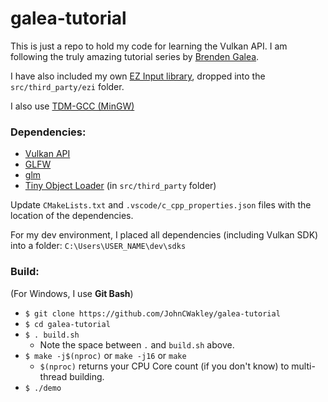 # galea-tutorial
This is just a repo to hold my code for learning the Vulkan API. I am following the truly amazing tutorial series by [Brenden Galea](https://www.youtube.com/channel/UC9pXmjxsQHeFH9vgCeRsHcw).

I have also included my own [EZ Input library](https://github.com/JohnCWakley/ezi), dropped into the `src/third_party/ezi` folder.

I also use [TDM-GCC (MinGW)](https://jmeubank.github.io/tdm-gcc/)

### Dependencies:
* [Vulkan API](https://vulkan.lunarg.com/)
* [GLFW](https://www.glfw.org/download)
* [glm](https://github.com/g-truc/glm)
* [Tiny Object Loader](https://github.com/tinyobjloader/tinyobjloader) (in `src/third_party` folder)

Update `CMakeLists.txt` and `.vscode/c_cpp_properties.json` files with the location of the dependencies.

For my dev environment, I placed all dependencies (including Vulkan SDK) into a folder: `C:\Users\USER_NAME\dev\sdks`

### Build:
(For Windows, I use **Git Bash**)
* `$ git clone https://github.com/JohnCWakley/galea-tutorial`
* `$ cd galea-tutorial`
* `$ . build.sh`
    * Note the space between `.` and `build.sh` above.
* `$ make -j$(nproc)` or `make -j16` or `make`
    * `$(nproc)` returns your CPU Core count (if you don't know) to multi-thread building.
* `$ ./demo`
